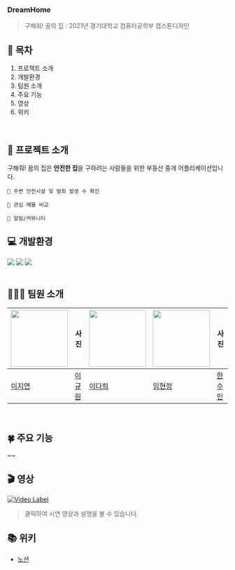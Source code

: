 ### DreamHome
>구해줘! 꿈의 집 : 2021년 경기대학교 컴퓨터공학부 캡스톤디자인

## 🔎 목차
1. 프로젝트 소개
1. 개발환경
1. 팀원 소개
2. 주요 기능
3. 영상
4. 위키
</br>

## 🏡 프로젝트 소개

구해줘! 꿈의 집은 **안전한 집**을 구하려는 사람들을 위한 부동산 중개 어플리케이션입니다.
~~~
🔎 주변 안전시설 및 범죄 발생 수 확인

💓 관심 매물 비교

🔔 알림/커뮤니티
~~~

## 💻 개발환경
<div>
<img src="https://img.shields.io/badge/Android Studio-3DDC84?style=for-the-badge&logo=android&logoColor=white">
<img src="https://img.shields.io/badge/MYSQL-4479A1?style=for-the-badge&logo=mysql&logoColor=white">
<img src="https://img.shields.io/badge/Naver Cloud Platform-03C75A?style=for-the-badge&logo=naver&logoColor=white">
</div>

<br>

## 🙍🏻‍♀️ 팀원 소개
|<img src="https://user-images.githubusercontent.com/74610908/181160754-ebc6b787-073c-4d27-9991-8359c68ab88b.png" height="130px">|사진|<img src="https://user-images.githubusercontent.com/74610908/181162152-baef5451-6996-462c-8b4d-81c57e867eb9.png" height="130px">|<img src="https://user-images.githubusercontent.com/74610908/181161796-868c3f3c-3c07-4043-a223-a51c4e57af5a.png" height="130px">|사진|
|---|---|---|---|---|
|[이지연](https://github.com/thegreatjy)|[이규원]()|[이다희](https://github.com/LeeDahee23)|[임현정](https://github.com/guswjd1gh)|[한수민]()|
</br>

## 🍀 주요 기능
~~
</br>

## 🎬 영상
[![Video Label](http://img.youtube.com/vi/DXNS8jskvwo/0.jpg)](https://youtu.be/DXNS8jskvwo?t=648)
</br>
>클릭하여 시연 영상과 설명을 볼 수 있습니다.

## 📚 위키
- [노션](https://relic-name-905.notion.site/77203de927f341edb4cf98fcb0274944)
